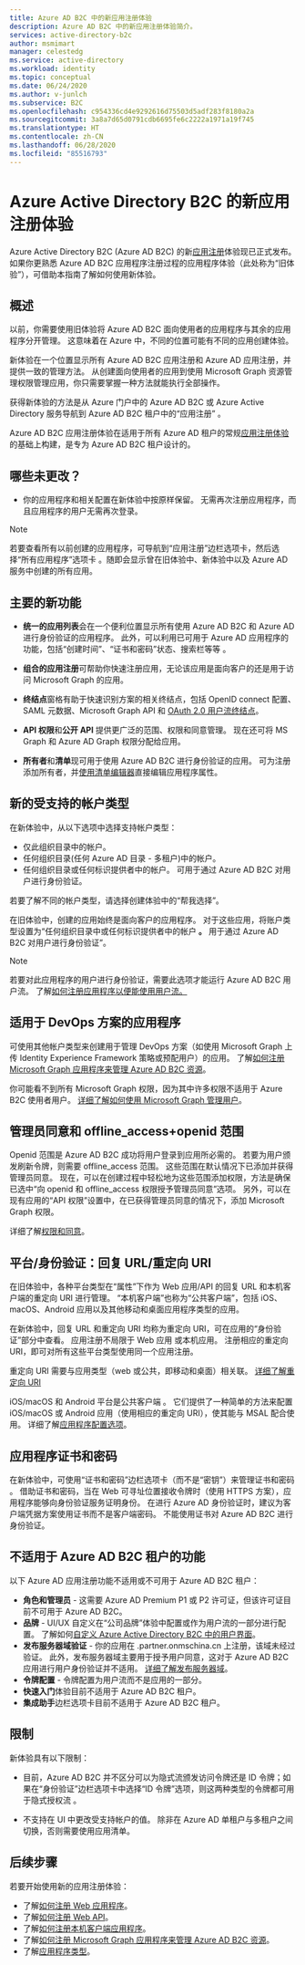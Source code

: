 ```yaml
---
title: Azure AD B2C 中的新应用注册体验
description: Azure AD B2C 中的新应用注册体验简介。
services: active-directory-b2c
author: msmimart
manager: celestedg
ms.service: active-directory
ms.workload: identity
ms.topic: conceptual
ms.date: 06/24/2020
ms.author: v-junlch
ms.subservice: B2C
ms.openlocfilehash: c954336cd4e9292616d75503d5adf283f8180a2a
ms.sourcegitcommit: 3a8a7d65d0791cdb6695fe6c2222a1971a19f745
ms.translationtype: HT
ms.contentlocale: zh-CN
ms.lasthandoff: 06/28/2020
ms.locfileid: "85516793"
---
```

# <a name="the-new-app-registrations-experience-for-azure-active-directory-b2c"></a>Azure Active Directory B2C 的新应用注册体验

Azure Active Directory B2C (Azure AD B2C) 的新[应用注册](https://portal.azure.cn/#blade/Microsoft_AAD_B2CAdmin/TenantManagementMenuBlade/registeredApps)体验现已正式发布。 如果你更熟悉 Azure AD B2C 应用程序注册过程的应用程序体验（此处称为“旧体验”），可借助本指南了解如何使用新体验。

## <a name="overview"></a>概述
以前，你需要使用旧体验将 Azure AD B2C 面向使用者的应用程序与其余的应用程序分开管理。 这意味着在 Azure 中，不同的位置可能有不同的应用创建体验。

新体验在一个位置显示所有 Azure AD B2C 应用注册和 Azure AD 应用注册，并提供一致的管理方法。 从创建面向使用者的应用到使用 Microsoft Graph 资源管理权限管理应用，你只需要掌握一种方法就能执行全部操作。

获得新体验的方法是从 Azure 门户中的 Azure AD B2C 或 Azure Active Directory 服务导航到 Azure AD B2C 租户中的“应用注册”  。

Azure AD B2C 应用注册体验在适用于所有 Azure AD 租户的常规[应用注册体验](https://developer.microsoft.com/identity/blogs/new-app-registrations-experience-is-now-generally-available/)的基础上构建，是专为 Azure AD B2C 租户设计的。

## <a name="whats-not-changing"></a>哪些未更改？
- 你的应用程序和相关配置在新体验中按原样保留。 无需再次注册应用程序，而且应用程序的用户无需再次登录。 

> [!NOTE]
> 若要查看所有以前创建的应用程序，可导航到“应用注册”边栏选项卡，然后选择“所有应用程序”选项卡 。随即会显示曾在旧体验中、新体验中以及 Azure AD 服务中创建的所有应用。

## <a name="key-new-features"></a>主要的新功能

-   **统一的应用列表**会在一个便利位置显示所有使用 Azure AD B2C 和 Azure AD 进行身份验证的应用程序。 此外，可以利用已可用于 Azure AD 应用程序的功能，包括“创建时间”、“证书和密码”状态、搜索栏等等 。

-   **组合的应用注册**可帮助你快速注册应用，无论该应用是面向客户的还是用于访问 Microsoft Graph 的应用。

- **终结点**窗格有助于快速识别方案的相关终结点，包括 OpenID connect 配置、SAML 元数据、Microsoft Graph API 和 [OAuth 2.0 用户流终结点](tokens-overview.md#endpoints)。 

- **API 权限**和**公开 API** 提供更广泛的范围、权限和同意管理。 现在还可将 MS Graph 和 Azure AD Graph 权限分配给应用。

-   **所有者**和**清单**现可用于使用 Azure AD B2C 进行身份验证的应用。 可为注册添加所有者，并[使用清单编辑器](../active-directory/develop/reference-app-manifest.md)直接编辑应用程序属性。


## <a name="new-supported-account-types"></a>新的受支持的帐户类型

在新体验中，从以下选项中选择支持帐户类型：
- 仅此组织目录中的帐户。
- 任何组织目录(任何 Azure AD 目录 - 多租户)中的帐户。
- 任何组织目录或任何标识提供者中的帐户。 可用于通过 Azure AD B2C 对用户进行身份验证。

若要了解不同的帐户类型，请选择创建体验中的“帮我选择”。 

在旧体验中，创建的应用始终是面向客户的应用程序。 对于这些应用，将账户类型设置为“任何组织目录中或任何标识提供者中的帐户 **。** 用于通过 Azure AD B2C 对用户进行身份验证”。
> [!NOTE]
> 若要对此应用程序的用户进行身份验证，需要此选项才能运行 Azure AD B2C 用户流。 了解[如何注册应用程序以便能使用用户流。](tutorial-register-applications.md)

## <a name="applications-for-devops-scenarios"></a>适用于 DevOps 方案的应用程序
可使用其他帐户类型来创建用于管理 DevOps 方案（如使用 Microsoft Graph 上传 Identity Experience Framework 策略或预配用户）的应用。 了解[如何注册 Microsoft Graph 应用程序来管理 Azure AD B2C 资源](microsoft-graph-get-started.md)。

你可能看不到所有 Microsoft Graph 权限，因为其中许多权限不适用于 Azure B2C 使用者用户。 [详细了解如何使用 Microsoft Graph 管理用户](manage-user-accounts-graph-api.md)。  

## <a name="admin-consent-and-offline_accessopenid-scopes"></a>管理员同意和 offline_access+openid 范围  
<!-- Azure AD B2C doesn't support user consent. That is, when a user signs into an application, the user doesn't see a screen requesting consent for the application permissions. All permissions have to be granted through admin consent.  -->

Openid 范围是 Azure AD B2C 成功将用户登录到应用所必需的。 若要为用户颁发刷新令牌，则需要 offline_access 范围。 这些范围在默认情况下已添加并获得管理员同意。 现在，可以在创建过程中轻松地为这些范围添加权限，方法是确保已选中“向 openid 和 offline_access 权限授予管理员同意”选项。 另外，可以在现有应用的“API 权限”设置中，在已获得管理员同意的情况下，添加 Microsoft Graph 权限。

详细了解[权限和同意](../active-directory/develop/v2-permissions-and-consent.md)。

## <a name="platformsauthentication-reply-urlsredirect-uris"></a>平台/身份验证：回复 URL/重定向 URI
在旧体验中，各种平台类型在“属性”下作为 Web 应用/API 的回复 URL 和本机客户端的重定向 URI 进行管理。 “本机客户端”也称为“公共客户端”，包括 iOS、macOS、Android 应用以及其他移动和桌面应用程序类型的应用。 

在新体验中，回复 URL 和重定向 URI 均称为重定向 URI，可在应用的“身份验证”部分中查看。 应用注册不局限于 Web 应用 或本机应用。 注册相应的重定向 URI，即可对所有这些平台类型使用同一个应用注册。 

重定向 URI 需要与应用类型（web 或公共，即移动和桌面）相关联。 [详细了解重定向 URI](../active-directory/develop/quickstart-configure-app-access-web-apis.md#add-redirect-uris-to-your-application)

<!-- Whether an application should be treated as a public client is inferred at run-time from the Redirect URI platform type, if possible. The **Treat application as a public client** setting should be set to **Yes** for flows that might not use a redirect URI, such as ROPC flows. -->

iOS/macOS 和 Android 平台是公共客户端 。 它们提供了一种简单的方法来配置 iOS/macOS 或 Android 应用（使用相应的重定向 URI），使其能与 MSAL 配合使用。 详细了解[应用程序配置选项](../active-directory/develop/msal-client-applications.md)。


## <a name="application-certificates--secrets"></a>应用程序证书和密码

在新体验中，可使用“证书和密码”边栏选项卡（而不是“密钥”）来管理证书和密码 。 借助证书和密码，当在 Web 可寻址位置接收令牌时（使用 HTTPS 方案），应用程序能够向身份验证服务证明身份。 在进行 Azure AD 身份验证时，建议为客户端凭据方案使用证书而不是客户端密码。 不能使用证书对 Azure AD B2C 进行身份验证。


## <a name="features-not-applicable-in-azure-ad-b2c-tenants"></a>不适用于 Azure AD B2C 租户的功能
以下 Azure AD 应用注册功能不适用或不可用于 Azure AD B2C 租户：
- **角色和管理员** - 这需要 Azure AD Premium P1 或 P2 许可证，但该许可证目前不可用于 Azure AD B2C。
- **品牌** - UI/UX 自定义在“公司品牌”体验中配置或作为用户流的一部分进行配置。 了解如何[自定义 Azure Active Directory B2C 中的用户界面](customize-ui-overview.md)。
- **发布服务器域验证** - 你的应用在 .partner.onmschina.cn 上注册，该域未经过验证。 此外，发布服务器域主要用于授予用户同意，这对于 Azure AD B2C 应用进行用户身份验证并不适用。 [详细了解发布服务器域](/active-directory/develop/howto-configure-publisher-domain)。
- **令牌配置** - 令牌配置为用户流而不是应用的一部分。
- **快速入门**体验目前不适用于 Azure AD B2C 租户。
- **集成助手**边栏选项卡目前不适用于 Azure AD B2C 租户。


## <a name="limitations"></a>限制
新体验具有以下限制：
- 目前，Azure AD B2C 并不区分可以为隐式流颁发访问令牌还是 ID 令牌；如果在“身份验证”边栏选项卡中选择“ID 令牌”选项，则这两种类型的令牌都可用于隐式授权流 。
<!-- - Azure AD B2C doesn't currently support the single-page application "SPA" app type.  -->
- 不支持在 UI 中更改受支持帐户的值。 除非在 Azure AD 单租户与多租户之间切换，否则需要使用应用清单。

## <a name="next-steps"></a>后续步骤

若要开始使用新的应用注册体验：
* 了解[如何注册 Web 应用程序](tutorial-register-applications.md)。
* 了解[如何注册 Web API](add-web-api-application.md)。
* 了解[如何注册本机客户端应用程序](add-native-application.md)。
* 了解[如何注册 Microsoft Graph 应用程序来管理 Azure AD B2C 资源](microsoft-graph-get-started.md)。
* 了解[应用程序类型](application-types.md)。

